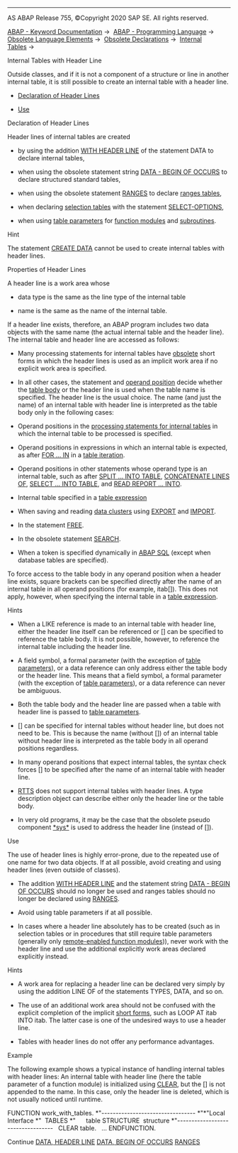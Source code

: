   

* * *

AS ABAP Release 755, ©Copyright 2020 SAP SE. All rights reserved.

[ABAP - Keyword Documentation](javascript:call_link\('abenabap.htm'\)) →  [ABAP - Programming Language](javascript:call_link\('abenabap_reference.htm'\)) →  [Obsolete Language Elements](javascript:call_link\('abenabap_obsolete.htm'\)) →  [Obsolete Declarations](javascript:call_link\('abenobsolete_declarations.htm'\)) →  [Internal Tables](javascript:call_link\('abenitab_declare_obsolete.htm'\)) → 

Internal Tables with Header Line

Outside classes, and if it is not a component of a structure or line in another internal table, it is still possible to create an internal table with a header line.

-   [Declaration of Header Lines](#abenitab-header-line-1--------properties-of-header-lines---@ITOC@@ABENITAB_HEADER_LINE_2)

-   [Use](#@@ITOC@@ABENITAB_HEADER_LINE_3)

Declaration of Header Lines

Header lines of internal tables are created

-   by using the addition [WITH HEADER LINE](javascript:call_link\('abapdata_header_line.htm'\)) of the statement DATA to declare internal tables,

-   when using the obsolete statement string [DATA - BEGIN OF OCCURS](javascript:call_link\('abapdata_begin_of_occurs.htm'\)) to declare structured standard tables,

-   when using the obsolete statement [RANGES](javascript:call_link\('abapranges.htm'\)) to declare [ranges tables](javascript:call_link\('abenranges_table_glosry.htm'\) "Glossary Entry"),

-   when declaring [selection tables](javascript:call_link\('abenselection_table_glosry.htm'\) "Glossary Entry") with the statement [SELECT-OPTIONS](javascript:call_link\('abapselect-options.htm'\)),

-   when using [table parameters](javascript:call_link\('abentable_parameter_glosry.htm'\) "Glossary Entry") for [function modules](javascript:call_link\('abaptables_parameters_obsolete.htm'\)) and [subroutines](javascript:call_link\('abapform_tables.htm'\)).

Hint

The statement [CREATE DATA](javascript:call_link\('abapcreate_data.htm'\)) cannot be used to create internal tables with header lines.

Properties of Header Lines

A header line is a work area whose

-   data type is the same as the line type of the internal table

-   name is the same as the name of the internal table.

If a header line exists, therefore, an ABAP program includes two data objects with the same name (the actual internal table and the header line). The internal table and header line are accessed as follows:

-   Many processing statements for internal tables have [obsolete](javascript:call_link\('abenitab_short_forms.htm'\)) short forms in which the header lines is used as an implicit work area if no explicit work area is specified.

-   In all other cases, the statement and [operand position](javascript:call_link\('abenoperands_data_objects.htm'\)) decide whether the [table body](javascript:call_link\('abentable_body_glosry.htm'\) "Glossary Entry") or the header line is used when the table name is specified. The header line is the usual choice. The name (and just the name) of an internal table with header line is interpreted as the table body only in the following cases:

-   Operand positions in the [processing statements for internal tables](javascript:call_link\('abentable_processing_statements.htm'\)) in which the internal table to be processed is specified.

-   Operand positions in expressions in which an internal table is expected, as after [FOR ... IN](javascript:call_link\('abenfor_itab.htm'\)) in a [table iteration](javascript:call_link\('abentable_iteration_glosry.htm'\) "Glossary Entry").

-   Operand positions in other statements whose operand type is an internal table, such as after [SPLIT ... INTO TABLE](javascript:call_link\('abapsplit.htm'\)), [CONCATENATE LINES OF](javascript:call_link\('abapconcatenate.htm'\)), [SELECT ... INTO TABLE](javascript:call_link\('abapinto_clause.htm'\)), and [READ REPORT ... INTO](javascript:call_link\('abapread_report.htm'\)).

-   Internal table specified in a [table expression](javascript:call_link\('abentable_expressions.htm'\))

-   When saving and reading [data clusters](javascript:call_link\('abendata_cluster_glosry.htm'\) "Glossary Entry") using [EXPORT](javascript:call_link\('abapexport_data_cluster.htm'\)) and [IMPORT](javascript:call_link\('abapimport_data_cluster.htm'\)).

-   In the statement [FREE](javascript:call_link\('abapfree_dataobject.htm'\)).

-   In the obsolete statement [SEARCH](javascript:call_link\('abapsearch_itab.htm'\)).

-   When a token is specified dynamically in [ABAP SQL](javascript:call_link\('abenabap_sql_glosry.htm'\) "Glossary Entry") (except when database tables are specified).

To force access to the table body in any operand position when a header line exists, square brackets can be specified directly after the name of an internal table in all operand positions (for example, itab\[\]). This does not apply, however, when specifying the internal table in a [table expression](javascript:call_link\('abentable_expression_glosry.htm'\) "Glossary Entry").

Hints

-   When a LIKE reference is made to an internal table with header line, either the header line itself can be referenced or \[\] can be specified to reference the table body. It is not possible, however, to reference the internal table including the header line.

-   A field symbol, a formal parameter (with the exception of [table parameters](javascript:call_link\('abentable_parameter_glosry.htm'\) "Glossary Entry")), or a data reference can only address either the table body or the header line. This means that a field symbol, a formal parameter (with the exception of [table parameters](javascript:call_link\('abentable_parameter_glosry.htm'\) "Glossary Entry")), or a data reference can never be ambiguous.

-   Both the table body and the header line are passed when a table with header line is passed to [table parameters](javascript:call_link\('abentable_parameter_glosry.htm'\) "Glossary Entry").

-   \[\] can be specified for internal tables without header line, but does not need to be. This is because the name (without \[\]) of an internal table without header line is interpreted as the table body in all operand positions regardless.

-   In many operand positions that expect internal tables, the syntax check forces \[\] to be specified after the name of an internal table with header line.

-   [RTTS](javascript:call_link\('abenrun_time_type_services_glosry.htm'\) "Glossary Entry") does not support internal tables with header lines. A type description object can describe either only the header line or the table body.

-   In very old programs, it may be the case that the obsolete pseudo component [\*sys\*](javascript:call_link\('abensys_table_body.htm'\)) is used to address the header line (instead of \[\]).

Use

The use of header lines is highly error-prone, due to the repeated use of one name for two data objects. If at all possible, avoid creating and using header lines (even outside of classes).

-   The addition [WITH HEADER LINE](javascript:call_link\('abapdata_header_line.htm'\)) and the statement string [DATA - BEGIN OF OCCURS](javascript:call_link\('abapdata_begin_of_occurs.htm'\)) should no longer be used and ranges tables should no longer be declared using [RANGES](javascript:call_link\('abapranges.htm'\)).

-   Avoid using table parameters if at all possible.

-   In cases where a header line absolutely has to be created (such as in selection tables or in procedures that still require table parameters (generally only [remote-enabled function modules](javascript:call_link\('abenremote_enabled_fm_glosry.htm'\) "Glossary Entry"))), never work with the header line and use the additional explicitly work areas declared explicitly instead.

Hints

-   A work area for replacing a header line can be declared very simply by using the addition LINE OF of the statements TYPES, DATA, and so on.

-   The use of an additional work area should not be confused with the explicit completion of the implicit [short forms](javascript:call_link\('abenitab_short_forms.htm'\)), such as LOOP AT itab INTO itab. The latter case is one of the undesired ways to use a header line.

-   Tables with header lines do not offer any performance advantages.

Example

The following example shows a typical instance of handling internal tables with header lines: An internal table with header line (here the table parameter of a function module) is initialized using [CLEAR](javascript:call_link\('abapclear.htm'\)), but the \[\] is not appended to the name. In this case, only the header line is deleted, which is not usually noticed until runtime.

FUNCTION work\_with\_tables.
\*"---------------------------------
\*"\*"Local Interface
\*"  TABLES
\*"      table STRUCTURE  structure
\*"----------------------------------
  CLEAR table.
  ...
ENDFUNCTION.

Continue
[DATA, HEADER LINE](javascript:call_link\('abapdata_header_line.htm'\))
[DATA, BEGIN OF OCCURS](javascript:call_link\('abapdata_begin_of_occurs.htm'\))
[RANGES](javascript:call_link\('abapranges.htm'\))